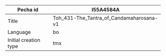 |Pecha id | I55A4584A
| --- | --- 
|Title | Toh_431-The_Tantra_of_Candamaharosana-v1 
|Language | bo
|Initial creation type | tmx